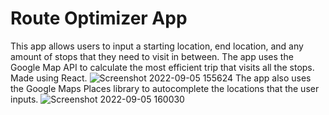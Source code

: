 # Route Optimizer App
This app allows users to input a starting location, end location, and any amount of stops that they need to visit in between. The app uses the Google Map API to calculate the most efficient trip that visits all the stops. Made using React. 
![Screenshot 2022-09-05 155624](https://user-images.githubusercontent.com/34989598/188507465-a5644f0f-041a-4447-80cc-d6a6df4203eb.jpg)
The app also uses the Google Maps Places library to autocomplete the locations that the user inputs. 
![Screenshot 2022-09-05 160030](https://user-images.githubusercontent.com/34989598/188507717-dea3dbd8-55c7-41fe-8195-85a51ae8563e.jpg)
